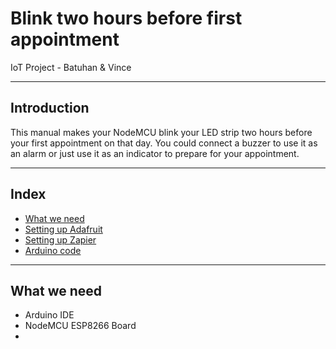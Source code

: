# Blink two hours before first appointment
IoT Project - Batuhan &amp; Vince

---

## Introduction
This manual makes your NodeMCU blink your LED strip two hours before your first appointment on that day. You could connect a buzzer to use it as an alarm or just use it as an indicator to prepare for your appointment.

---

## Index
- [What we need](#whatweneed)
- [Setting up Adafruit](#adafruit)
- [Setting up Zapier](#zapier)
- [Arduino code](#arduino)

---

## What we need
- Arduino IDE
- NodeMCU ESP8266 Board
- 